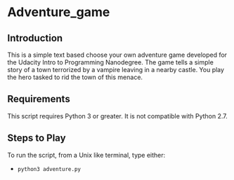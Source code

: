 # Adventure_game

## Introduction

This is a simple text based choose your own adventure game developed for the Udacity Intro to Programming Nanodegree. The game tells a simple story of a town terrorized by a vampire leaving in a nearby castle. You play the hero tasked to rid the town of this menace.

## Requirements

This script requires Python 3 or greater. It is not compatible with Python 2.7.

## Steps to Play

To run the script, from a Unix like terminal, type either:
- `python3 adventure.py`

